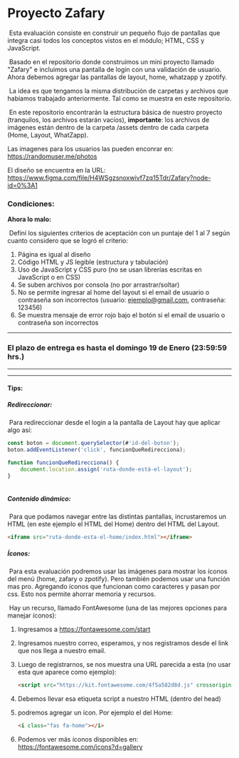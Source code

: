 # Proyecto Zafary



​	Esta evaluación consiste en construir un pequeño flujo de pantallas que integra casi todos los conceptos vistos en el módulo; HTML, CSS y JavaScript.



​	Basado en el repositorio donde construimos un mini proyecto llamado "Zafary" e incluimos una pantalla de login con una validación de usuario. Ahora debemos agregar las pantallas de layout, home, whatzapp y zpotify. 



​	La idea es que tengamos la misma distribución de carpetas y archivos que habíamos trabajado anteriormente. Tal como se muestra en este repositorio.



​	En este repositorio encontrarán la estructura básica de nuestro proyecto (tranquilos, los archivos estarán vacíos), __importante__: los archivos de imágenes están dentro de la carpeta /assets dentro de cada carpeta (Home, Layout, WhatZapp).


Las imagenes para los usuarios las pueden enconrar en: https://randomuser.me/photos

El diseño se encuentra en la URL: https://www.figma.com/file/H4WSgzsnoxwivf7zq15Tdr/Zafary?node-id=0%3A1


### Condiciones:

__Ahora lo malo:__

​	Definí los siguientes criterios de aceptación con un puntaje del 1 al 7 según cuanto considero que se logró el criterio:

1. Página es igual al diseño
2. Código HTML y JS legible (estructura y tabulación)
3. Uso de JavaScript y CSS puro (no se usan librerías escritas en JavaScript o en CSS)
4. Se suben archivos por consola (no por arrastrar/soltar)
5. No se permite ingresar al home del layout si el email de usuario o contraseña son incorrectos (usuario: ejemplo@gmail.com, contraseña: 123456)
6. Se muestra mensaje de error rojo bajo el botón si el email de usuario o contraseña son incorrectos

---

### El plazo de entrega es hasta el domingo 19 de Enero (23:59:59 hrs.)

---

---

#### Tips:

##### Redireccionar:

​	Para redireccionar desde el login a la pantalla de Layout hay que aplicar algo así:

````javascript
const boton = document.querySelector(#'id-del-boton');
boton.addEventListener('click', funcionQueRedirecciona);

function funcionQueRedirecciona() {
	document.location.assign('ruta-donde-está-el-layout');
}
                                 
````

##### Contenido dinámico:

​	Para que podamos navegar entre las distintas pantallas, incrustaremos un HTML (en este ejemplo el HTML del Home) dentro del HTML del Layout.

````html
<iframe src="ruta-donde-esta-el-home/index.html"></iframe>
````

##### Íconos:

​	Para esta evaluación podremos usar las imágenes para mostrar los íconos del menú (home, zafary o zpotify). Pero también podemos usar una función mas pro. Agregando íconos que funcionan como caracteres y pasan por css. Esto nos permite ahorrar memoria y recursos.

​	Hay un recurso, llamado FontAwesome (una de las mejores opciones para manejar íconos):

1. Ingresamos a https://fontawesome.com/start

2. Ingresamos nuestro correo, esperamos, y nos registramos desde el link que nos llega a nuestro email.

3. Luego de registrarnos, se nos muestra una URL parecida a esta (no usar esta que aparece como ejemplo): 

   ````html
   <script src="https://kit.fontawesome.com/4f5a582d8d.js" crossorigin="anonymous"></script>
   ````

4. Debemos llevar esa etiqueta script a nuestro HTML (dentro del head)

5. podremos agregar un ícon. Por ejemplo el del Home:

   `````html
   <i class="fas fa-home"></i>
   `````

6. Podemos ver más íconos disponibles en: https://fontawesome.com/icons?d=gallery


